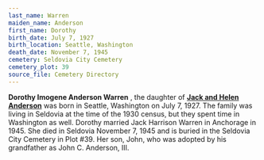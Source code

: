 ```yaml
---
last_name: Warren
maiden_name: Anderson
first_name: Dorothy
birth_date: July 7, 1927
birth_location: Seattle, Washington
death_date: November 7, 1945
cemetery: Seldovia City Cemetery
cemetery_plot: 39
source_file: Cemetery Directory
---
```

**Dorothy Imogene Anderson  Warren** , the daughter of [**Jack and Helen Anderson**](./Anderson_Jack_Conrad_Sr.md) was born in Seattle, Washington on July 7, 1927.  The family was living in Seldovia at the time of the 1930 census, but they spent time in Washington as well.  Dorothy married Jack Harrison Warren in Anchorage in 1945.   She died in Seldovia November 7, 1945 and is buried in the Seldovia City Cemetery in Plot #39. Her son, John, who was adopted by his grandfather as John C. Anderson, III.
